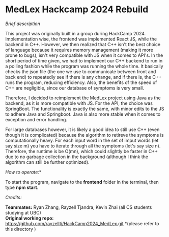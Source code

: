 # MedLex Hackcamp 2024 Rebuild

*Brief description*

This project was originally built in a group during HackCamp 2024. Implementation wise, the frontend was implemented React JS, while the backend in C++. However, we then realized that C++ isn't the best choice of language because it requires memory management (making it more prone to bugs), isn't very compatible with JS when it comes to API's. In the short period of time given, we had to implement our C++ backend to run in a polling fashion while the program was running the whole time. It basically checks the json file (the one we use to communicate between front and back end) to repeatedly see if there is any change, and if there is, the C++ runs the program, reducing efficiency. Also, the benefits of the speed of C++ are negligible, since our database of symptoms is very small. 

Therefore, I decided to reimplement the MedLex project using Java as the backend, as it is more compatible with JS. For the API, the choice was SpringBoot. The functionality is exactly the same, with minor edits to the JS to adhere Java and Springboot. Java is also more stable when it comes to exception and error handling. 

For large databases however, it is likely a good idea to still use C++ (even though it is complicated) because the algorithm to retireve the symptoms is computationally heavy. For each input word in the set of imput words (let say size m) you have to iterate through all the symptoms (let's say size n). Therefore, the runtime is be O(mn), which could slightly be faster in C++ due to no garbage collection in the background (although I think the algorithm can still be further optimized).

*How to operate:**

To start the program, navigate to the **frontend** folder in the terminal, then type **npm start**.

*Credits:*

**Teammates:** Ryan Zhang, Rayzell Tjandra, Kevin Zhai (all CS students studying at UBC) <br>
**Original working repo:** https://github.com/rayzelltj/HackCamp2024_MedLex.git *(please refer to this directory )
